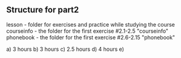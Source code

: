 ## Structure for part2

lesson - folder for exercises and practice while studying the course
courseinfo - the folder for the first exercise #2.1-2.5 "courseinfo"
phonebook - the folder for the first exercise #2.6-2.15 "phonebook"

a) 3 hours
b) 3 hours
c) 2.5 hours
d) 4 hours
e)
